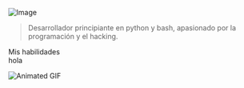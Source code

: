 ![Image](https://c4.wallpaperflare.com/wallpaper/670/229/280/anime-tengen-toppa-gurren-lagann-simon-tengen-toppa-gurren-lagann-wallpaper-preview.jpg)


> Desarrollador principiante en python y bash, apasionado por la programación y el hacking. 

</details>
<summary>Mis habilidades</summary>
hola
</details>

![Animated GIF](https://giffiles.alphacoders.com/149/149242.gif)